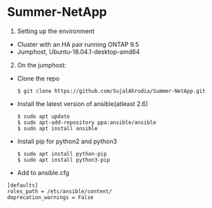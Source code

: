 # Summer-NetApp

1. Setting up the environment
  * Cluster with an HA pair running ONTAP 9.5
  * Jumphost, Ubuntu-18.04.1-desktop-amd64
2. On the jumphost:
  * Clone the repo
    ```shell
    $ git clone https://github.com/SujalAhrodia/Summer-NetApp.git
    ```  
  * Install the latest version of ansible(atleast 2.6)
    ```shell
    $ sudo apt update 
    $ sudo apt-add-repository ppa:ansible/ansible
    $ sudo apt install ansible
    ```
  * Install pip for python2 and python3
    ```shell
    $ sudo apt install python-pip
    $ sudo apt install python3-pip
    ```
  * Add to ansible.cfg
   ```shell
   [defaults]
   roles_path = /etc/ansible/content/
   deprecation_warnings = False
   ```

    
